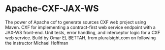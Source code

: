 # Apache-CXF-JAX-WS
The power of Apache cxf to generate sources
CXF web project using Maven. 
CXF for implementing a contract-first web service endpoint with a JAX-WS front-end.
Unit tests, error handling, and interceptor logic for a CXF web service.
Build by Omar EL BETTAH, from pluralsight.com on following the instructor Michael Hoffman
